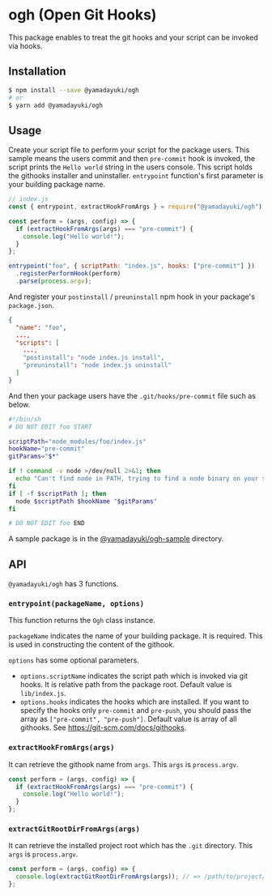# ogh (Open Git Hooks)

This package enables to treat the git hooks and your script can be invoked via hooks.

## Installation

```sh
$ npm install --save @yamadayuki/ogh
# or
$ yarn add @yamadayuki/ogh
```

## Usage

Create your script file to perform your script for the package users. This sample means the users commit and then `pre-commit` hook is invoked, the script prints the `Hello world` string in the users console. This script holds the githooks installer and uninstaller. `entrypoint` function's first parameter is your building package name.

```js
// index.js
const { entrypoint, extractHookFromArgs } = require("@yamadayuki/ogh");

const perform = (args, config) => {
  if (extractHookFromArgs(args) === "pre-commit") {
    console.log("Hello world!");
  }
};

entrypoint("foo", { scriptPath: "index.js", hooks: ["pre-commit"] })
  .registerPerformHook(perform)
  .parse(process.argv);
```

And register your `postinstall` / `preuninstall` npm hook in your package's `package.json`.

```json
{
  "name": "foo",
  ...,
  "scripts": [
    ...,
    "postinstall": "node index.js install",
    "preuninstall": "node index.js uninstall"
  ]
}
```

And then your package users have the `.git/hooks/pre-commit` file such as below.

```sh
#!/bin/sh
# DO NOT EDIT foo START

scriptPath="node_modules/foo/index.js"
hookName="pre-commit"
gitParams="$*"

if ! command -v node >/dev/null 2>&1; then
  echo "Can't find node in PATH, trying to find a node binary on your system"
fi
if [ -f $scriptPath ]; then
  node $scriptPath $hookName "$gitParams"
fi

# DO NOT EDIT foo END
```

A sample package is in the [@yamadayuki/ogh-sample](https://github.com/yamadayuki/ogh/tree/master/packages/ogh-sample) directory.

## API

`@yamadayuki/ogh` has 3 functions.

### `entrypoint(packageName, options)`

This function returns the `Ogh` class instance.

`packageName` indicates the name of your building package. It is required. This is used in constructing the content of the githook.

`options` has some optional parameters.

- `options.scriptName` indicates the script path which is invoked via git hooks. It is relative path from the package root. Default value is `lib/index.js`.
- `options.hooks` indicates the hooks which are installed. If you want to specify the hooks only `pre-commit` and `pre-push`, you should pass the array as `["pre-commit", "pre-push"]`. Default value is array of all githooks. See https://git-scm.com/docs/githooks.

### `extractHookFromArgs(args)`

It can retrieve the githook name from `args`. This `args` is `process.argv`.

```js
const perform = (args, config) => {
  if (extractHookFromArgs(args) === "pre-commit") {
    console.log("Hello world!");
  }
};
```

### `extractGitRootDirFromArgs(args)`

It can retrieve the installed project root which has the `.git` directory. This `args` is `process.argv`.

```js
const perform = (args, config) => {
  console.log(extractGitRootDirFromArgs(args)); // => /path/to/project/root
};
```
